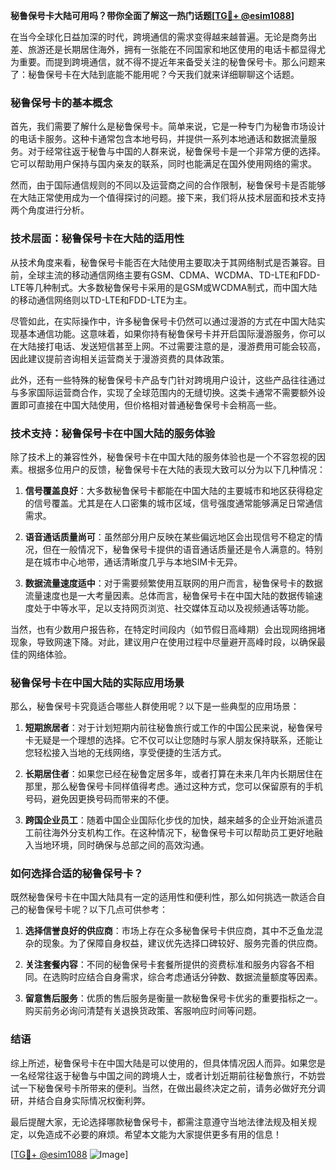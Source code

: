 **秘鲁保号卡大陆可用吗？带你全面了解这一热门话题[[TG💪+ @esim1088](https://t.me/s/esim1088)]**

在当今全球化日益加深的时代，跨境通信的需求变得越来越普遍。无论是商务出差、旅游还是长期居住海外，拥有一张能在不同国家和地区使用的电话卡都显得尤为重要。而提到跨境通信，就不得不提近年来备受关注的秘鲁保号卡。那么问题来了：秘鲁保号卡在大陆到底能不能用呢？今天我们就来详细聊聊这个话题。

### 秘鲁保号卡的基本概念

首先，我们需要了解什么是秘鲁保号卡。简单来说，它是一种专门为秘鲁市场设计的电话卡服务。这种卡通常包含本地号码，并提供一系列本地通话和数据流量服务。对于经常往返于秘鲁与中国的人群来说，秘鲁保号卡是一个非常方便的选择。它可以帮助用户保持与国内亲友的联系，同时也能满足在国外使用网络的需求。

然而，由于国际通信规则的不同以及运营商之间的合作限制，秘鲁保号卡是否能够在大陆正常使用成为一个值得探讨的问题。接下来，我们将从技术层面和技术支持两个角度进行分析。

### 技术层面：秘鲁保号卡在大陆的适用性

从技术角度来看，秘鲁保号卡能否在大陆使用主要取决于其网络制式是否兼容。目前，全球主流的移动通信网络主要有GSM、CDMA、WCDMA、TD-LTE和FDD-LTE等几种制式。大多数秘鲁保号卡采用的是GSM或WCDMA制式，而中国大陆的移动通信网络则以TD-LTE和FDD-LTE为主。

尽管如此，在实际操作中，许多秘鲁保号卡仍然可以通过漫游的方式在中国大陆实现基本通信功能。这意味着，如果你持有秘鲁保号卡并开启国际漫游服务，你可以在大陆接打电话、发送短信甚至上网。不过需要注意的是，漫游费用可能会较高，因此建议提前咨询相关运营商关于漫游资费的具体政策。

此外，还有一些特殊的秘鲁保号卡产品专门针对跨境用户设计，这些产品往往通过与多家国际运营商合作，实现了全球范围内的无缝切换。这类卡通常不需要额外设置即可直接在中国大陆使用，但价格相对普通秘鲁保号卡会稍高一些。

### 技术支持：秘鲁保号卡在中国大陆的服务体验

除了技术上的兼容性外，秘鲁保号卡在中国大陆的服务体验也是一个不容忽视的因素。根据多位用户的反馈，秘鲁保号卡在大陆的表现大致可以分为以下几种情况：

1. **信号覆盖良好**：大多数秘鲁保号卡都能在中国大陆的主要城市和地区获得稳定的信号覆盖。尤其是在人口密集的城市区域，信号强度通常能够满足日常通信需求。
   
2. **语音通话质量尚可**：虽然部分用户反映在某些偏远地区会出现信号不稳定的情况，但在一般情况下，秘鲁保号卡提供的语音通话质量还是令人满意的。特别是在城市中心地带，通话清晰度几乎与本地SIM卡无异。

3. **数据流量速度适中**：对于需要频繁使用互联网的用户而言，秘鲁保号卡的数据流量速度也是一大考量因素。总体而言，秘鲁保号卡在中国大陆的数据传输速度处于中等水平，足以支持网页浏览、社交媒体互动以及视频通话等功能。

当然，也有少数用户报告称，在特定时间段内（如节假日高峰期）会出现网络拥堵现象，导致网速下降。对此，建议用户在使用过程中尽量避开高峰时段，以确保最佳的网络体验。

### 秘鲁保号卡在中国大陆的实际应用场景

那么，秘鲁保号卡究竟适合哪些人群使用呢？以下是一些典型的应用场景：

1. **短期旅居者**：对于计划短期内前往秘鲁旅行或工作的中国公民来说，秘鲁保号卡无疑是一个理想的选择。它不仅可以让您随时与家人朋友保持联系，还能让您轻松接入当地的无线网络，享受便捷的生活方式。

2. **长期居住者**：如果您已经在秘鲁定居多年，或者打算在未来几年内长期居住在那里，那么秘鲁保号卡同样值得考虑。通过这种方式，您可以保留原有的手机号码，避免因更换号码而带来的不便。

3. **跨国企业员工**：随着中国企业国际化步伐的加快，越来越多的企业开始派遣员工前往海外分支机构工作。在这种情况下，秘鲁保号卡可以帮助员工更好地融入当地环境，同时确保与总部之间的高效沟通。

### 如何选择合适的秘鲁保号卡？

既然秘鲁保号卡在中国大陆具有一定的适用性和便利性，那么如何挑选一款适合自己的秘鲁保号卡呢？以下几点可供参考：

1. **选择信誉良好的供应商**：市场上存在众多秘鲁保号卡供应商，其中不乏鱼龙混杂的现象。为了保障自身权益，建议优先选择口碑较好、服务完善的供应商。

2. **关注套餐内容**：不同的秘鲁保号卡套餐所提供的资费标准和服务内容各不相同。在选购时应结合自身需求，综合考虑通话分钟数、数据流量额度等因素。

3. **留意售后服务**：优质的售后服务是衡量一款秘鲁保号卡优劣的重要指标之一。购买前务必询问清楚有关退换货政策、客服响应时间等问题。

### 结语

综上所述，秘鲁保号卡在中国大陆是可以使用的，但具体情况因人而异。如果您是一名经常往返于秘鲁与中国之间的跨境人士，或者计划近期前往秘鲁旅行，不妨尝试一下秘鲁保号卡所带来的便利。当然，在做出最终决定之前，请务必做好充分调研，并结合自身实际情况权衡利弊。

最后提醒大家，无论选择哪款秘鲁保号卡，都需注意遵守当地法律法规及相关规定，以免造成不必要的麻烦。希望本文能为大家提供更多有用的信息！

[[TG💪+ @esim1088](https://t.me/s/esim1088) ![Image](https://i.postimg.cc/4NQfJmqS/Snipaste-2025-05-13-00-14-12.png)]